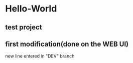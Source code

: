 # Hello-World
test project
--------------------------
first modification(done on the WEB UI)
---------------------------
new line entered in "DEV" branch
